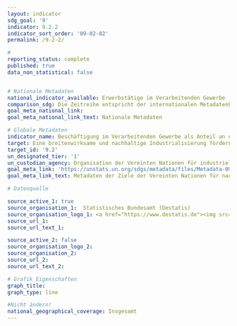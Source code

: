 ```yaml
---
layout: indicator
sdg_goal: '9'
indicator: 9.2.2
indicator_sort_order: '09-02-02'
permalink: /9-2-2/

#
reporting_status: complete
published: true
data_non_statistical: false


# Nationale Metadaten
national_indicator_available: Erwerbstätige im Verarbeitenden Gewerbe
comparison_sdg: Die Zeitreihe entspricht der internationalen Metadatenbeschreibung.
goal_meta_national_link:
goal_meta_national_link_text: Nationale Metadaten

# Globale Metadaten
indicator_name: Beschäftigung im Verarbeitenden Gewerbe als Anteil an der Beschäftigung insgesamt
target: Eine breitenwirksame und nachhaltige Industrialisierung fördern und bis 2030 den Anteil der Industrie an der Beschäftigung und am Bruttoinlandsprodukt entsprechend den nationalen Gegebenheiten erheblich steigern und den Anteil in den am wenigsten entwickelten Ländern verdoppeln
target_id: '9.2'
un_designated_tier: '1'
un_custodian_agency: Organisation der Vereinten Nationen für industrielle Entwicklung (UNIDO)
goal_meta_link: 'https://unstats.un.org/sdgs/metadata/files/Metadata-09-02-02.pdf'
goal_meta_link_text: Metadaten der Ziele der Vereinten Nationen für nachhaltige Entwicklung

# Datenquelle

source_active_1: true
source_organisation_1:  Statistisches Bundesamt (Destatis)
source_organisation_logo_1: <a href="https://www.destatis.de"><img src="https://g205sdgs.github.io/sdg-indicators/public/logos/destatis.png" alt="Logo Destatis" /></a>
source_url_1:
source_url_text_1:

source_active_2: false
source_organisation_logo_2:
source_organisation_2:
source_url_2:
source_url_text_2:

# Grafik Eigenschaften
graph_title:
graph_type: line

#Nicht ändern!
national_geographical_coverage: Insgesamt
---
```

